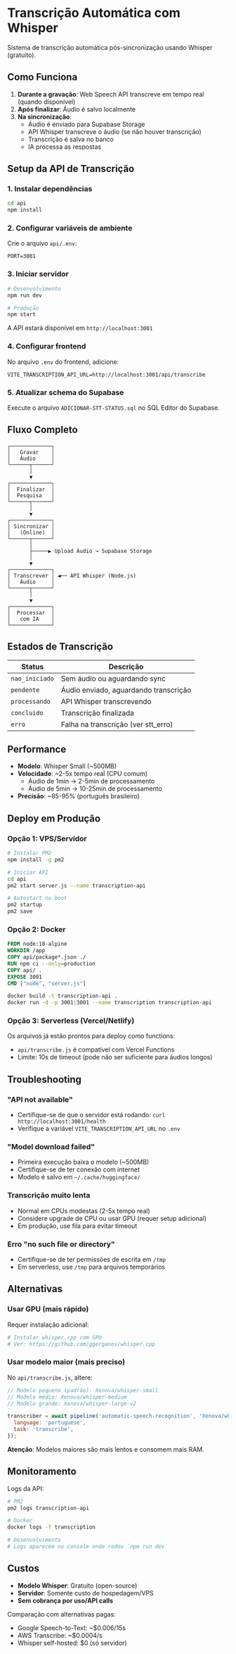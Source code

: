 # Transcrição Automática com Whisper

Sistema de transcrição automática pós-sincronização usando Whisper (gratuito).

## Como Funciona

1. **Durante a gravação**: Web Speech API transcreve em tempo real (quando disponível)
2. **Após finalizar**: Áudio é salvo localmente
3. **Na sincronização**: 
   - Áudio é enviado para Supabase Storage
   - API Whisper transcreve o áudio (se não houver transcrição)
   - Transcrição é salva no banco
   - IA processa as respostas

## Setup da API de Transcrição

### 1. Instalar dependências

```bash
cd api
npm install
```

### 2. Configurar variáveis de ambiente

Crie o arquivo `api/.env`:

```env
PORT=3001
```

### 3. Iniciar servidor

```bash
# Desenvolvimento
npm run dev

# Produção
npm start
```

A API estará disponível em `http://localhost:3001`

### 4. Configurar frontend

No arquivo `.env` do frontend, adicione:

```env
VITE_TRANSCRIPTION_API_URL=http://localhost:3001/api/transcribe
```

### 5. Atualizar schema do Supabase

Execute o arquivo `ADICIONAR-STT-STATUS.sql` no SQL Editor do Supabase.

## Fluxo Completo

```
┌─────────────┐
│   Gravar    │
│   Áudio     │
└──────┬──────┘
       │
       ▼
┌─────────────┐
│  Finalizar  │
│  Pesquisa   │
└──────┬──────┘
       │
       ▼
┌─────────────┐
│ Sincronizar │
│   (Online)  │
└──────┬──────┘
       │
       ├─────▶ Upload Áudio → Supabase Storage
       │
       ▼
┌─────────────┐
│ Transcrever │ ◀── API Whisper (Node.js)
│   Áudio     │
└──────┬──────┘
       │
       ▼
┌─────────────┐
│  Processar  │
│   com IA    │
└─────────────┘
```

## Estados de Transcrição

| Status | Descrição |
|--------|-----------|
| `nao_iniciado` | Sem áudio ou aguardando sync |
| `pendente` | Áudio enviado, aguardando transcrição |
| `processando` | API Whisper transcrevendo |
| `concluido` | Transcrição finalizada |
| `erro` | Falha na transcrição (ver stt_erro) |

## Performance

- **Modelo**: Whisper Small (~500MB)
- **Velocidade**: ~2-5x tempo real (CPU comum)
  - Áudio de 1min → 2-5min de processamento
  - Áudio de 5min → 10-25min de processamento
- **Precisão**: ~85-95% (português brasileiro)

## Deploy em Produção

### Opção 1: VPS/Servidor

```bash
# Instalar PM2
npm install -g pm2

# Iniciar API
cd api
pm2 start server.js --name transcription-api

# Autostart no boot
pm2 startup
pm2 save
```

### Opção 2: Docker

```dockerfile
FROM node:18-alpine
WORKDIR /app
COPY api/package*.json ./
RUN npm ci --only=production
COPY api/ .
EXPOSE 3001
CMD ["node", "server.js"]
```

```bash
docker build -t transcription-api .
docker run -d -p 3001:3001 --name transcription transcription-api
```

### Opção 3: Serverless (Vercel/Netlify)

Os arquivos já estão prontos para deploy como functions:
- `api/transcribe.js` é compatível com Vercel Functions
- Limite: 10s de timeout (pode não ser suficiente para áudios longos)

## Troubleshooting

### "API not available"
- Certifique-se de que o servidor está rodando: `curl http://localhost:3001/health`
- Verifique a variável `VITE_TRANSCRIPTION_API_URL` no `.env`

### "Model download failed"
- Primeira execução baixa o modelo (~500MB)
- Certifique-se de ter conexão com internet
- Modelo é salvo em `~/.cache/huggingface/`

### Transcrição muito lenta
- Normal em CPUs modestas (2-5x tempo real)
- Considere upgrade de CPU ou usar GPU (requer setup adicional)
- Em produção, use fila para evitar timeout

### Erro "no such file or directory"
- Certifique-se de ter permissões de escrita em `/tmp`
- Em serverless, use `/tmp` para arquivos temporários

## Alternativas

### Usar GPU (mais rápido)

Requer instalação adicional:

```bash
# Instalar whisper.cpp com GPU
# Ver: https://github.com/ggerganov/whisper.cpp
```

### Usar modelo maior (mais preciso)

No `api/transcribe.js`, altere:

```javascript
// Modelo pequeno (padrão): Xenova/whisper-small
// Modelo médio: Xenova/whisper-medium
// Modelo grande: Xenova/whisper-large-v2

transcriber = await pipeline('automatic-speech-recognition', 'Xenova/whisper-medium', {
  language: 'portuguese',
  task: 'transcribe',
});
```

**Atenção**: Modelos maiores são mais lentos e consomem mais RAM.

## Monitoramento

Logs da API:

```bash
# PM2
pm2 logs transcription-api

# Docker
docker logs -f transcription

# Desenvolvimento
# Logs aparecem no console onde rodou `npm run dev`
```

## Custos

- **Modelo Whisper**: Gratuito (open-source)
- **Servidor**: Somente custo de hospedagem/VPS
- **Sem cobrança por uso/API calls**

Comparação com alternativas pagas:
- Google Speech-to-Text: ~$0.006/15s
- AWS Transcribe: ~$0.0004/s
- Whisper self-hosted: $0 (só servidor)
